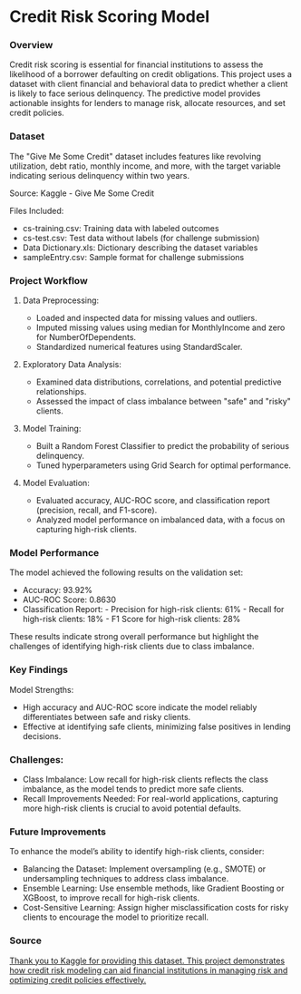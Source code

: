 # Credit Risk Scoring Model

### Overview

Credit risk scoring is essential for financial institutions to assess the likelihood of a borrower defaulting on credit obligations. This project uses a dataset with client financial and behavioral data to predict whether a client is likely to face serious delinquency. The predictive model provides actionable insights for lenders to manage risk, allocate resources, and set credit policies.

### Dataset

The "Give Me Some Credit" dataset includes features like revolving utilization, debt ratio, monthly income, and more, with the target variable indicating serious delinquency within two years.

Source: Kaggle - Give Me Some Credit

Files Included:

- cs-training.csv: Training data with labeled outcomes
- cs-test.csv: Test data without labels (for challenge submission)
- Data Dictionary.xls: Dictionary describing the dataset variables
- sampleEntry.csv: Sample format for challenge submissions

### Project Workflow

1. Data Preprocessing:
    - Loaded and inspected data for missing values and outliers.
    - Imputed missing values using median for MonthlyIncome and zero for NumberOfDependents.
    - Standardized numerical features using StandardScaler.

2. Exploratory Data Analysis:
   - Examined data distributions, correlations, and potential predictive relationships.
   - Assessed the impact of class imbalance between "safe" and "risky" clients.

4. Model Training:
   - Built a Random Forest Classifier to predict the probability of serious delinquency.
   - Tuned hyperparameters using Grid Search for optimal performance.

6. Model Evaluation:
   - Evaluated accuracy, AUC-ROC score, and classification report (precision, recall, and F1-score).
   - Analyzed model performance on imbalanced data, with a focus on capturing high-risk clients.

### Model Performance

The model achieved the following results on the validation set:

- Accuracy: 93.92%
- AUC-ROC Score: 0.8630
- Classification Report:
      - Precision for high-risk clients: 61%
      - Recall for high-risk clients: 18%
      - F1 Score for high-risk clients: 28%

These results indicate strong overall performance but highlight the challenges of identifying high-risk clients due to class imbalance.

### Key Findings

Model Strengths:
- High accuracy and AUC-ROC score indicate the model reliably differentiates between safe and risky clients.
- Effective at identifying safe clients, minimizing false positives in lending decisions.

### Challenges:
- Class Imbalance: Low recall for high-risk clients reflects the class imbalance, as the model tends to predict more safe clients.
- Recall Improvements Needed: For real-world applications, capturing more high-risk clients is crucial to avoid potential defaults.

### Future Improvements

To enhance the model’s ability to identify high-risk clients, consider:

- Balancing the Dataset: Implement oversampling (e.g., SMOTE) or undersampling techniques to address class imbalance.
- Ensemble Learning: Use ensemble methods, like Gradient Boosting or XGBoost, to improve recall for high-risk clients.
- Cost-Sensitive Learning: Assign higher misclassification costs for risky clients to encourage the model to prioritize recall.

### Source
[
Thank you to Kaggle for providing this dataset. This project demonstrates how credit risk modeling can aid financial institutions in managing risk and optimizing credit policies effectively.](https://www.kaggle.com/datasets/brycecf/give-me-some-credit-dataset)
